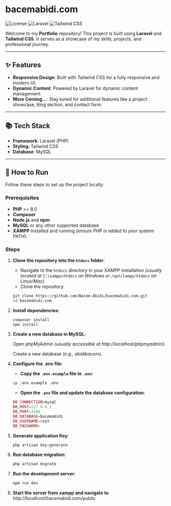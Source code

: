 # bacemabidi<span>.com</span>

![License](https://img.shields.io/badge/license-MIT-blue.svg)
![Laravel](https://img.shields.io/badge/Laravel-FF2D20?style=flat&logo=laravel&logoColor=white)
![Tailwind CSS](https://img.shields.io/badge/Tailwind_CSS-38B2AC?style=flat&logo=tailwind-css&logoColor=white)

Welcome to my **Portfolio** repository! This project is built using **Laravel** and **Tailwind CSS**. It serves as a showcase of my skills, projects, and professional journey.

---

## ✨ Features

-   **Responsive Design**: Built with Tailwind CSS for a fully responsive and modern UI.
-   **Dynamic Content**: Powered by Laravel for dynamic content management.
-   **More Coming...**: Stay tuned for additional features like a project showcase, blog section, and contact form.
    <!-- - **Project Showcase**: Display my projects with details like descriptions, technologies used, and live demos. -->
    <!-- - **Blog Section**: A blog to share insights, tutorials, and updates. -->
    <!-- - **Contact Form**: Integrated contact form for easy communication. -->
    <!-- - **SEO Optimized**: Meta tags, Open Graph, and structured data for better search engine visibility. -->

---

## 📚 Tech Stack

-   **Framework**: Laravel (PHP)
-   **Styling**: Tailwind CSS
-   **Database**: MySQL
    <!-- - **Version Control**: Git -->
    <!-- - **Deployment**: Vercel, Netlify, or any Laravel-compatible hosting -->

---

## 🚀 How to Run

Follow these steps to set up the project locally:

### Prerequisites

-   **PHP** >= 8.0
-   **Composer**
-   **Node.js** and **npm**
-   **MySQL** or any other supported database
-   **XAMPP** Installed and running _(ensure PHP is added to your system PATH)_.

### Steps

1. **Clone the repository into the `htdocs` folder**:

    - Navigate to the `htdocs` directory in your XAMPP installation _(usually located at `C:\xampp\htdocs` on Windows or `/opt/lampp/htdocs` on Linux/Mac)_.
    - Clone the repository:

    ```bash
    git clone https://github.com/Bacem-Abidi/bacemabidi.com.git
    cd bacemabidi.com
    ```

2. **Install dependencies**:
    ```bash
    composer install
    npm install
    ```
3. **Create a new database in MySQL**:

    Open phpMyAdmin _(usually accessible at http://localhost/phpmyadmin)_.

    Create a new database _(e.g., abidibacem)_.

4. **Configure the .env file**:

    - **Copy the `.env.example` file to `.env`**:

    ```bash
    cp .env.example .env
    ```

    - **Open the `.env` file and update the database configuration**:

    ```php
    DB_CONNECTION=mysql
    DB_HOST=127.0.0.1
    DB_PORT=3306
    DB_DATABASE=bacemabidi
    DB_USERNAME=root
    DB_PASSWORD=
    ```

5. **Generate application Key**:
    ```bash
    php artisan key:generate
    ```
6. **Run database migration**:
    ```bash
    php artisan migrate
    ```
7. **Run the development server**:
    ```bash
    npm run dev
    ```
8. **Start the server from xampp and navigate to** http://localhost/bacemabidi.com/public

